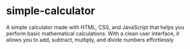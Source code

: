 # simple-calculator
A simple calculator made with HTML, CSS, and JavaScript that helps you perform basic mathematical calculations. With a clean user interface, it allows you to add, subtract, multiply, and divide numbers effortlessly
